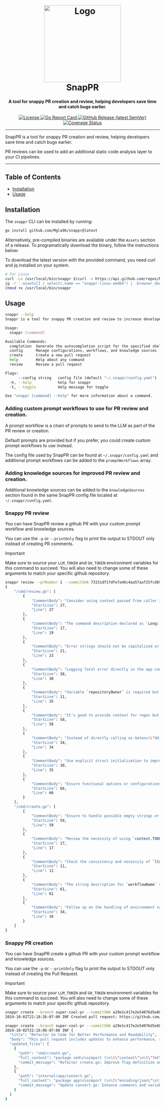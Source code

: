 <h1 align="center">
  <img src="assets/logo.jpeg" alt="Logo" height="250px">
  <br>
  SnapPR
  <br>
</h1>
<h4 align="center">A tool for snappy PR creation and review, helping developers save time and catch bugs earlier.</h4>
<p align="center">
  <a href="LICENSE">
    <img src="https://img.shields.io/badge/License-Apache%202.0-blue.svg" alt="License"/>
  </a>
  <a href="https://goreportcard.com/report/github.com/Mgla96/snappr">
    <img src="https://goreportcard.com/badge/github.com/Mgla96/snappr" alt="Go Report Card"/>
  </a>
  <a href="">
    <img src="https://img.shields.io/github/v/release/mgla96/snappr?sort=semver" alt="GitHub Release (latest SemVer)"/>
  </a>
  <a href="https://codecov.io/gh/mgla96/snappr">
    <img src="https://codecov.io/gh/mgla96/snappr/branch/main/graph/badge.svg" alt="Coverage Status">
  </a>

----

SnapPR is a tool for snappy PR creation and review, helping developers save time and catch bugs earlier.

PR reviews can be used to add an additional static code analysis layer to your CI pipelines.

----

## Table of Contents
- [Installation](#installation)
- [Usage](#usage)

## Installation

The `snappr` CLI can be installed by running:

```bash
go install github.com/Mgla96/snappr@latest
```

Alternatively, pre-compiled binaries are available under the `Assets` section of a release. To programatically download the binary, follow the instructions below:


To download the latest version with the provided command, you need curl and jq installed on your system.

```bash
# For Linux
curl -Lo /usr/local/bin/snappr $(curl -s https://api.github.com/repos/Mgla96/snappr/releases/latest | \
jq -r '.assets[] | select(.name == "snappr-linux-amd64") | .browser_download_url') && \
chmod +x /usr/local/bin/snappr
```

## Usage

```bash
snappr --help
Snappr is a tool for snappy PR creation and review to increase developer velocity.

Usage:
  snappr [command]

Available Commands:
  completion  Generate the autocompletion script for the specified shell
  config      Manage configurations, workflows, and knowledge sources
  create      Create a new pull request
  help        Help about any command
  review      Review a pull request

Flags:
      --config string   config file (default "~/.snappr/config.yaml")
  -h, --help            help for snappr
  -t, --toggle          Help message for toggle

Use "snappr [command] --help" for more information about a command.
```

### Adding custom prompt workflows to use for PR review and creation.

A prompt workflow is a chain of prompts to send to the LLM as part of the PR review or creation. 

Default prompts are provided but if you prefer, you could create custom prompt workflows to use instead.

The config file used by SnapPR can be found at `~/.snappr/config.yaml` and additional prompt workflows can be added to the `promptWorkflows` array.


### Adding knowledge sources for improved PR review and creation.

Additional knowledge sources can be added to the `knowledgeSources` section found in the same SnapPR config file located at `~/.snappr/config.yaml`.

<!-- Info about how knowledge sources work -->

<!-- TODO: example of adding
https://go.dev/wiki/CodeReviewComments
for context on go PR reviews. Also example github workflow -->

<!-- TODO: example of how to use with ollama and llama -->
<!-- 
### Using Llama3.1 hosted with ollama

1. Follow the Ollama download instructions: https://ollama.com/download

1. Run llama 3.1

    ```bash
    ollama run llama3.1
    ```

1. Verify that you can access the model

    ```bash
    curl http://localhost:11434/api/generate -d '{
      "model": "llama3.1",
      "prompt": ""
    }'
    ```

1. Use the model with SnapPR

  ```bash
  
  ``` -->


### Snappy PR review

You can have SnapPR review a github PR with your custom prompt workflow and knowledge sources.

You can use the `-p` or `--printOnly` flag to print the output to STDOUT only instead of creating PR comments.

> [!IMPORTANT]  
> Make sure to source your `LLM_TOKEN` and `GH_TOKEN` environment variables for this command to succeed.
> You will also need to change some of these arguments to match your specific github repository.

```bash
snappr review --prNumber 1 --commitSHA 73151df1fdfe7a46c4aa57aaf25fcd698783442e -p --repository snappr --repositoryOwner Mgla96 --workflowName codeReview
{
    "/cmd/review.go": [
        {
            "CommentBody": "Consider using context passed from caller instead of `context.TODO()` for better control over context and its cancellation from caller functions.",
            "StartLine": 27,
            "Line": 27
        },
        {
            "CommentBody": "The command description declared as `Long:  'Create a new pull request'` might benefit from a more descriptive or detailed string explaining more about the command's functionality and its impact.",
            "StartLine": 17,
            "Line": 19
        },
        {
            "CommentBody": "Error strings should not be capitalized or end with punctuation as per Go conventions. Modify error message accordingly in `fmt.Errorf(\"error no github token: %w\", err)`.",
            "StartLine": 21,
            "Line": 23
        },
        {
            "CommentBody": "Logging fatal error directly in the app command setup could be harsh for an API consumer of this command. Consider returning an error and letting the caller handle it, potentially still exiting but with more control.",
            "StartLine": 38,
            "Line": 38
        },
        {
            "CommentBody": "Variable `repositoryOwner` is required but not used in the direct function body nor passed to any other interfaces, check if it needs to be part of this scope.",
            "StartLine": 11,
            "Line": 35
        },
        {
            "CommentBody": "It's good to provide context for regex but consider adding more examples or edge cases that this regex would fit to or reject, in variable `fileRegexPattern`, for a clearer understanding.",
            "StartLine": 58,
            "Line": 58
        },
        {
            "CommentBody": "Instead of directly calling os.Getenv(\"GH_TOKEN\") inside the function, consider passing it as a configuration or parameter, which helps in testing and managing configurations more effectively.",
            "StartLine": 34,
            "Line": 34
        },
        {
            "CommentBody": "Use explicit struct initialization to improve readability and avoid future bugs related to added fields in the `config.Config{...}` struct.",
            "StartLine": 30,
            "Line": 35
        },
        {
            "CommentBody": "Ensure functional options or configurations are validated or defaulted properly before use, particularly for the logger setup in the init function.",
            "StartLine": 66,
            "Line": 66
        }
    ],
    "/cmd/create.go": [
        {
            "CommentBody": "Ensure to handle possible empty strings or unexpected inputs for flags like 'repository', which could lead to runtime issues if unchecked.",
            "StartLine": 59,
            "Line": 59
        },
        {
            "CommentBody": "Review the necessity of using `context.TODO()` here; if the context is supposed to be cancellable or have a timeout, use the proper context.",
            "StartLine": 17,
            "Line": 17
        },
        {
            "CommentBody": "Check the consistency and necessity of `llmRetries`. If the retry logic can be encapsulated elsewhere or made more configurable, it could improve the command's robustness.",
            "StartLine": 11,
            "Line": 11
        },
        {
            "CommentBody": "The string description for `workflowName` seems redundant if it's marked as 'required'. Consider relocating detailed descriptions or utility explanations to a documentation section rather than inline.",
            "StartLine": 61,
            "Line": 61
        },
        {
            "CommentBody": "Follow up on the handling of environment variables: os.Getenv could return an empty string if not set, ensure there's a fallback or error handling mechanism.",
            "StartLine": 34,
            "Line": 34
        }
    ]
}
```

### Snappy PR creation

You can have SnapPR create a github PR with your custom prompt workflow and knowledge sources.

You can use the `-p` or `--printOnly` flag to print the output to STDOUT only instead of creating the Pull Request.

> [!IMPORTANT]  
> Make sure to source your `LLM_TOKEN` and `GH_TOKEN` environment variables for this command to succeed.
> You will also need to change some of these arguments to match your specific github repository.

```bash
snappr create --branch super-cool-pr --commitSHA a29e1c417e2e54076d5e88ba2e935989fb93fe1e --repository snappr --repositoryOwner Mgla96 --workflowName createPR
2024-10-02T22:18:26-07:00 INF Created pull request: https://github.com/Mgla96/snappr/pull/1

snappr create --branch super-cool-pr --commitSHA a29e1c417e2e54076d5e88ba2e935989fb93fe1e -p --repository snappr --repositoryOwner Mgla96 --workflowName createPR
2024-10-02T22:16:06-07:00 INF {
  "title": "Refactor Go Code for Better Performance and Readability",
  "body": "This pull request includes updates to enhance performance, readability, and adherence to best practices for several Go files in our codebase.",
  "updated_files": [
    {
      "path": "cmd/create.go",
      "full_content": "package cmd\n\nimport (\n\t\"context\"\n\t\"fmt\"\n\t\"os\"\n\n\t\"github.com/Mgla96/snappr/internal/app\"\n\t\"github.com/Mgla96/snappr/internal/config\"\n\t\"github.com/rs/zerolog\"\n\t\"github.com/spf13/cobra\"\n)\n\n// Variables to store command line flags\nvar (\n\tbranch, fileRegexPattern, repository, repositoryOwner, commitSHA, workflowName, llmEndpoint string\n\tllmRetries int\n\tprintOnly bool\n)\n\n// createCmd represents the create command\nvar createCmd = \u0026cobra.Command{\n\tUse:   \"create\",\n\tShort: \"Create a new pull request\",\n\tLong:  `Create a new pull request`,\n\tPreRunE: func(cmd *cobra.Command, args []string) error {\n\t\terr := app.CheckGHToken()\n\t\tif err != nil {\n\t\t\treturn fmt.Errorf(\"error no github token: %w\", err)\n\t\t}\n\t\terr = app.CheckLLMToken()\n\t\tif err != nil {\n\t\t\treturn fmt.Errorf(\"error no llm token: %w\", err)\n\t\t}\n\t\treturn nil\n\t},\n\tRun: func(cmd *cobra.Command, args []string) {\n\t\tlogger := zerolog.New(os.Stderr).With().Timestamp().Logger()\n\t\tconfig := \u0026config.Config{\n\t\t\tLog: config.Log{Level: zerolog.InfoLevel},\n\t\t\tGithub: config.Github{Token: os.Getenv(\"GH_TOKEN\"), Owner: repositoryOwner, Repo: repository},\n\t\t\tLLM: config.LLM{Token: os.Getenv(\"LLM_TOKEN\"), DefaultModel: \"gpt-4-turbo\", Endpoint: llmEndpoint},\n\t\t}\n\t\tapplication := app.SetupNoEnv(config)\n\t\terr := application.ExecuteCreatePR(context.TODO(), commitSHA, branch, workflowName, fileRegexPattern, printOnly)\n\t\tif err != nil {\n\t\t\tlogger.Fatal().Err(err).Msg(\"Error executing Create PR\")\n\t\t}\n\t},\n}\n\nfunc init() {\n\trootCmd.AddCommand(createCmd)\n\tflagSet := createCmd.Flags()\n\tflagSet.StringVar(\u0026repository, \"repository\", \"\", \"Github repository to review such as snappr (required)\")\n\tflagSet.StringVar(\u0026repositoryOwner, \"repositoryOwner\", \"\", \"The account owner of the repository. The name is not case sensitive. (required)\")\n\tflagSet.StringVar(\u0026commitSHA, \"commitSHA\", \"\", \"Commit SHA to create PR from (required)\")\n\tflagSet.StringVar(\u0026branch, \"branch\", \"\", \"Branch name to create PR from (required)\")\n\tflagSet.StringVar(\u0026workflowName, \"workflowName\", \"\", \"Prompt workflow to use (required)\")\n\tflagSet.StringVar(\u0026fileRegexPattern, \"fileRegexPattern\", `.*\\.go$`, \"Define a regex pattern to filter files to use as context for PR creation\")\n\tflagSet.StringVar(\u0026llmEndpoint, \"llmEndpoint\", \"\", \"Endpoint for the LLM service (defaults to OpenAI)\")\n\tflagSet.BoolVarP(\u0026printOnly, \"printOnly\", \"p\", false, \"Print the created PR only\")\n\tflagSet.IntVarP(\u0026llmRetries, \"llmRetries\", \"r\", 3, \"Number of retries for LLM API calls when failing to get a valid response\")\n\tmandatoryFlags := []string{\"repository\", \"repositoryOwner\", \"commitSHA\", \"branch\", \"workflowName\"}\n\tfor _, flag := range mandatoryFlags {\n\t\terr := createCmd.MarkFlagRequired(flag)\n\t\tif err != nil {\n\t\t\tlogger.Fatal().Err(err).Msg(\"Error marking \" + flag + \" as required\")\n\t\t}\n\t}\n}",
      "commit_message": "Refactor create.go: Improve flag definition and initialization readability"
    },
    {
      "path": "internal/app/convert.go",
      "full_content": "package app\n\nimport (\n\t\"encoding/json\"\n\t\"fmt\"\n\t\"strings\"\n)\n\n// unmarshalTo unmarshals JSON data into the specified type T, returning an error with detailed information upon failure.\nfunc unmarshalTo[T any](data []byte) (T, error) {\n\tvar result T\n\terr := json.Unmarshal(data, \u0026result)\n\tif err != nil {\n\t\treturn result, fmt.Errorf(\"failed to unmarshal to %T: %w\", result, err)\n\t}\n\treturn result, nil\n}\n\n// extractJSON searches a string for the first JSON object it contains and returns the JSON string if found.\n// If no valid JSON is found, it returns an empty string.\nfunc extractJSON(response string) string {\n\tstart := strings.Index(response, \"{\")\n\tif start == -1 {\n\t\treturn \"\" // No JSON found if there's no '{' character\n\t}\n\n\tend := strings.LastIndex(response, \"}\")\n\tif end == -1 || end \u003c= start {\n\t\treturn \"\" // No valid JSON present\n\t}\n\n\treturn response[start : end+1] // Include the last '}' in the substring\n}",
      "commit_message": "Update convert.go: Enhance comments and variable naming"
    }
  ]
}
```
